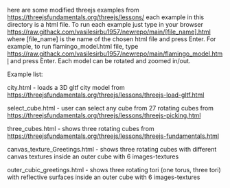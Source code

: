 here are some modified threejs examples from https://threejsfundamentals.org/threejs/lessons/
each example in this directory is a html file. To run each example just type in your browser
https://raw.githack.com/vasilesirbu1957/newrepo/main/[file_name].html
where [file_name] is the name of the chosen html file and press Enter. 
For example, to run flamingo_model.html file, type https://raw.githack.com/vasilesirbu1957/newrepo/main/flamingo_model.html
and press Enter.
Each model can be rotated and zoomed in/out.

Example list:

city.html - loads a 3D gltf city model from https://threejsfundamentals.org/threejs/lessons/threejs-load-gltf.html

select_cube.html - user can select any cube from 27 rotating cubes from https://threejsfundamentals.org/threejs/lessons/threejs-picking.html

three_cubes.html - shows three rotating cubes from https://threejsfundamentals.org/threejs/lessons/threejs-fundamentals.html

canvas_texture_Greetings.html - shows three rotating cubes with different canvas textures inside an outer cube with 6 images-textures

outer_cubic_greetings.html - shows three rotating tori (one torus, three tori) with reflective surfaces inside an outer cube with 6 images-textures
